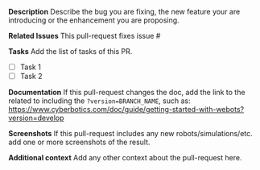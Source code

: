 **Description**
Describe the bug you are fixing, the new feature your are introducing or the enhancement you are proposing.

**Related Issues**
This pull-request fixes issue #

**Tasks**
Add the list of tasks of this PR.
  - [ ] Task 1
  - [ ] Task 2

**Documentation**
If this pull-request changes the doc, add the link to the related to including the `?version=BRANCH_NAME`, such as:
https://www.cyberbotics.com/doc/guide/getting-started-with-webots?version=develop

**Screenshots**
If this pull-request includes any new robots/simulations/etc. add one or more screenshots of the result.

**Additional context**
Add any other context about the pull-request here.
